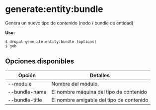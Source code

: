 # generate:entity:bundle
Genera un nuevo tipo de contenido (nodo / bundle de entidad)

**Uso:**
```
$ drupal generate:entity:bundle [options]
$ geb  
```

## Opciones disponibles
Opción | Detalles
-------|-------------
--module | Nombre del módulo.
--bundle-name | El nombre máquina del tipo de contenido
--bundle-title | El nombre amigable del tipo de contenido
